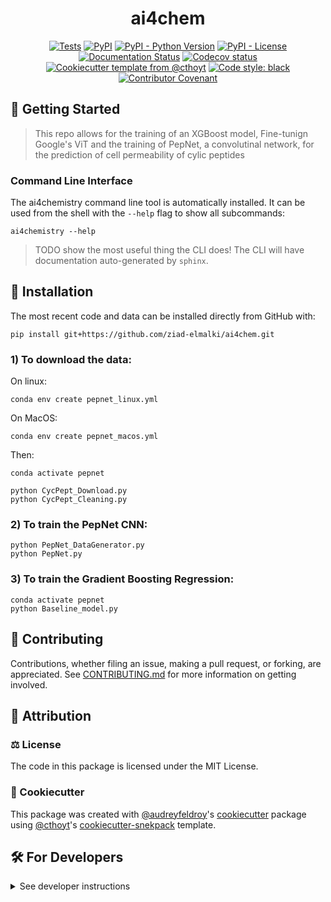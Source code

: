 <!--
<p align="center">
  <img src="https://github.com/ziad-elmalki/ai4chem/raw/main/docs/source/logo.png" height="150">
</p>
-->

<h1 align="center">
  ai4chem
</h1>

<p align="center">
    <a href="https://github.com/ziad-elmalki/ai4chem/actions/workflows/tests.yml">
        <img alt="Tests" src="https://github.com/ziad-elmalki/ai4chem/actions/workflows/tests.yml/badge.svg" /></a>
    <a href="https://pypi.org/project/ai4chemistry">
        <img alt="PyPI" src="https://img.shields.io/pypi/v/ai4chemistry" /></a>
    <a href="https://pypi.org/project/ai4chemistry">
        <img alt="PyPI - Python Version" src="https://img.shields.io/pypi/pyversions/ai4chemistry" /></a>
    <a href="https://github.com/ziad-elmalki/ai4chem/blob/main/LICENSE">
        <img alt="PyPI - License" src="https://img.shields.io/pypi/l/ai4chemistry" /></a>
    <a href='https://ai4chemistry.readthedocs.io/en/latest/?badge=latest'>
        <img src='https://readthedocs.org/projects/ai4chemistry/badge/?version=latest' alt='Documentation Status' /></a>
    <a href="https://codecov.io/gh/ziad-elmalki/ai4chem/branch/main">
        <img src="https://codecov.io/gh/ziad-elmalki/ai4chem/branch/main/graph/badge.svg" alt="Codecov status" /></a>  
    <a href="https://github.com/cthoyt/cookiecutter-python-package">
        <img alt="Cookiecutter template from @cthoyt" src="https://img.shields.io/badge/Cookiecutter-snekpack-blue" /></a>
    <a href='https://github.com/psf/black'>
        <img src='https://img.shields.io/badge/code%20style-black-000000.svg' alt='Code style: black' /></a>
    <a href="https://github.com/ziad-elmalki/ai4chem/blob/main/.github/CODE_OF_CONDUCT.md">
        <img src="https://img.shields.io/badge/Contributor%20Covenant-2.1-4baaaa.svg" alt="Contributor Covenant"/></a>
</p>



## 💪 Getting Started

> This repo allows for the training of an XGBoost model, Fine-tunign Google's ViT and the training of PepNet, a convolutinal network, for the prediction of cell permeability of cylic peptides


### Command Line Interface

The ai4chemistry command line tool is automatically installed. It can
be used from the shell with the `--help` flag to show all subcommands:

```shell
ai4chemistry --help
```

> TODO show the most useful thing the CLI does! The CLI will have documentation auto-generated
> by `sphinx`.

## 🚀 Installation

<!-- Uncomment this section after your first ``tox -e finish``
The most recent release can be installed from
[PyPI](https://pypi.org/project/ai4chemistry/) with:

```shell
pip install ai4chemistry
```
-->

The most recent code and data can be installed directly from GitHub with:

```shell
pip install git+https://github.com/ziad-elmalki/ai4chem.git
```

### 1) To download the data:
On linux:
```shell
conda env create pepnet_linux.yml
```
On MacOS:
```shell
conda env create pepnet_macos.yml
```

Then:
```shell
conda activate pepnet

python CycPept_Download.py
python CycPept_Cleaning.py
```
### 2) To train the PepNet CNN:
```shell
python PepNet_DataGenerator.py
python PepNet.py
```

### 3) To train the Gradient Boosting Regression:
```shell
conda activate pepnet
python Baseline_model.py
```

## 👐 Contributing

Contributions, whether filing an issue, making a pull request, or forking, are appreciated. See
[CONTRIBUTING.md](https://github.com/ziad-elmalki/ai4chem/blob/master/.github/CONTRIBUTING.md) for more information on getting involved.

## 👋 Attribution

### ⚖️ License

The code in this package is licensed under the MIT License.

<!--
### 📖 Citation

Citation goes here!
-->

<!--
### 🎁 Support

This project has been supported by the following organizations (in alphabetical order):

- [Harvard Program in Therapeutic Science - Laboratory of Systems Pharmacology](https://hits.harvard.edu/the-program/laboratory-of-systems-pharmacology/)

-->

<!--
### 💰 Funding

This project has been supported by the following grants:

| Funding Body                                             | Program                                                                                                                       | Grant           |
|----------------------------------------------------------|-------------------------------------------------------------------------------------------------------------------------------|-----------------|
| DARPA                                                    | [Automating Scientific Knowledge Extraction (ASKE)](https://www.darpa.mil/program/automating-scientific-knowledge-extraction) | HR00111990009   |
-->

### 🍪 Cookiecutter

This package was created with [@audreyfeldroy](https://github.com/audreyfeldroy)'s
[cookiecutter](https://github.com/cookiecutter/cookiecutter) package using [@cthoyt](https://github.com/cthoyt)'s
[cookiecutter-snekpack](https://github.com/cthoyt/cookiecutter-snekpack) template.

## 🛠️ For Developers

<details>
  <summary>See developer instructions</summary>

The final section of the README is for if you want to get involved by making a code contribution.

### Development Installation

To install in development mode, use the following:

```bash
git clone git+https://github.com/ziad-elmalki/ai4chem.git
cd ai4chem
pip install -e .
```

### 🥼 Testing

After cloning the repository and installing `tox` with `pip install tox`, the unit tests in the `tests/` folder can be
run reproducibly with:

```shell
tox
```

Additionally, these tests are automatically re-run with each commit in a
[GitHub Action](https://github.com/ziad-elmalki/ai4chem/actions?query=workflow%3ATests).

### 📖 Building the Documentation

The documentation can be built locally using the following:

```shell
git clone git+https://github.com/ziad-elmalki/ai4chem.git
cd ai4chem
tox -e docs
open docs/build/html/index.html
``` 

The documentation automatically installs the package as well as the `docs`
extra specified in the [`setup.cfg`](setup.cfg). `sphinx` plugins
like `texext` can be added there. Additionally, they need to be added to the
`extensions` list in [`docs/source/conf.py`](docs/source/conf.py).

The documentation can be deployed to [ReadTheDocs](https://readthedocs.io) using 
[this guide](https://docs.readthedocs.io/en/stable/intro/import-guide.html).
The [`.readthedocs.yml`](.readthedocs.yml) YAML file contains all the configuration you'll need.
You can also set up continuous integration on GitHub to check not only that
Sphinx can build the documentation in an isolated environment (i.e., with ``tox -e docs-test``)
but also that [ReadTheDocs can build it too](https://docs.readthedocs.io/en/stable/pull-requests.html).

### 📦 Making a Release

After installing the package in development mode and installing
`tox` with `pip install tox`, the commands for making a new release are contained within the `finish` environment
in `tox.ini`. Run the following from the shell:

```shell
tox -e finish
```

This script does the following:

1. Uses [Bump2Version](https://github.com/c4urself/bump2version) to switch the version number in the `setup.cfg`,
   `src/ai4chemistry/version.py`, and [`docs/source/conf.py`](docs/source/conf.py) to not have the `-dev` suffix
2. Packages the code in both a tar archive and a wheel using [`build`](https://github.com/pypa/build)
3. Uploads to PyPI using [`twine`](https://github.com/pypa/twine). Be sure to have a `.pypirc` file
   configured to avoid the need for manual input at this step
4. Push to GitHub. You'll need to make a release going with the commit where the version was bumped.
5. Bump the version to the next patch. If you made big changes and want to bump the version by minor, you can
   use `tox -e bumpversion -- minor` after.

</details>
